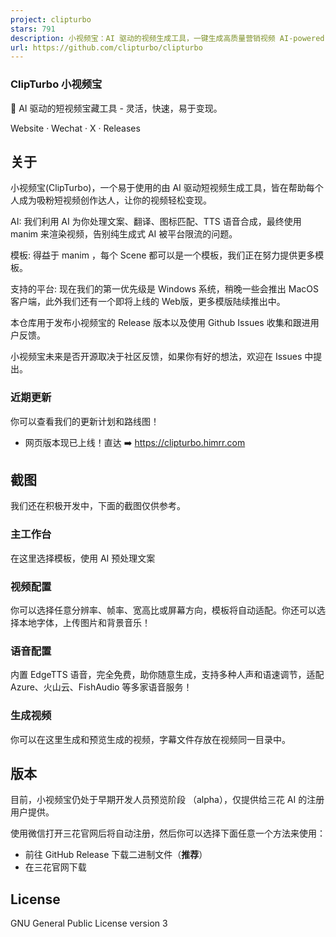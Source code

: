 ```yaml
---
project: clipturbo
stars: 791
description: 小视频宝：AI 驱动的视频生成工具，一键生成高质量营销视频 AI-powered video generation tool for creating high-quality marketing videos with one click.
url: https://github.com/clipturbo/clipturbo
---
```


### ClipTurbo 小视频宝

🚀 AI 驱动的短视频宝藏工具 - 灵活，快速，易于变现。  
  
Website · Wechat · X · Releases

关于
--

小视频宝(ClipTurbo)，一个易于使用的由 AI 驱动短视频生成工具，皆在帮助每个人成为吸粉短视频创作达人，让你的视频轻松变现。

AI: 我们利用 AI 为你处理文案、翻译、图标匹配、TTS 语音合成，最终使用 manim 来渲染视频，告别纯生成式 AI 被平台限流的问题。

模板: 得益于 manim ，每个 Scene 都可以是一个模板，我们正在努力提供更多模板。

支持的平台: 现在我们的第一优先级是 Windows 系统，稍晚一些会推出 MacOS 客户端，此外我们还有一个即将上线的 Web版，更多模版陆续推出中。

本仓库用于发布小视频宝的 Release 版本以及使用 Github Issues 收集和跟进用户反馈。

小视频宝未来是否开源取决于社区反馈，如果你有好的想法，欢迎在 Issues 中提出。

### 近期更新

你可以查看我们的更新计划和路线图！

-   网页版本现已上线！直达 ➡️ https://clipturbo.himrr.com

截图
--

我们还在积极开发中，下面的截图仅供参考。

### 主工作台

在这里选择模板，使用 AI 预处理文案

### 视频配置

你可以选择任意分辨率、帧率、宽高比或屏幕方向，模板将自动适配。你还可以选择本地字体，上传图片和背景音乐！

### 语音配置

内置 EdgeTTS 语音，完全免费，助你随意生成，支持多种人声和语速调节，适配 Azure、火山云、FishAudio 等多家语音服务！

### 生成视频

你可以在这里生成和预览生成的视频，字幕文件存放在视频同一目录中。

版本
--

目前，小视频宝仍处于早期开发人员预览阶段 （alpha），仅提供给三花 AI 的注册用户提供。

使用微信打开三花官网后将自动注册，然后你可以选择下面任意一个方法来使用：

-   前往 GitHub Release 下载二进制文件（**推荐**）
-   在三花官网下载

License
-------

GNU General Public License version 3
